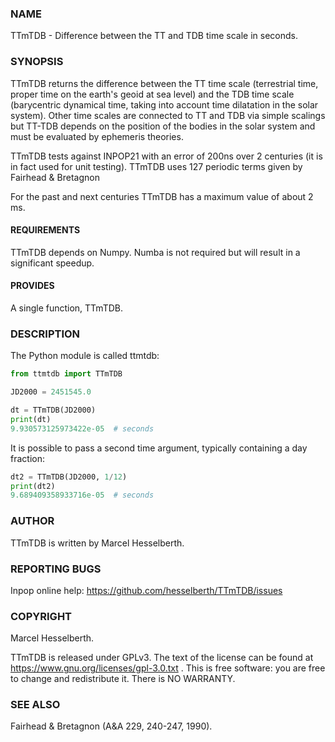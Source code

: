 ### NAME
TTmTDB - Difference between the TT and TDB time scale in seconds.

### SYNOPSIS
TTmTDB returns the difference between the TT time scale (terrestrial time, proper time on the earth's geoid at sea level) and the TDB time scale (barycentric dynamical time, taking into account time dilatation in the solar system). Other time scales are connected to TT and TDB via simple scalings but TT-TDB depends on the position of the bodies in the solar system and must be evaluated by ephemeris theories.

TTmTDB tests against INPOP21 with an error of 200ns over 2 centuries (it is in fact used for unit testing). TTmTDB uses 127 periodic terms given by Fairhead & Bretagnon 

For the past and next centuries TTmTDB has a maximum value of about 2 ms.

#### REQUIREMENTS
TTmTDB depends on Numpy. Numba is not required but will result in a significant speedup.

#### PROVIDES
A single function, TTmTDB.

### DESCRIPTION
The Python module is called ttmtdb:

```python
from ttmtdb import TTmTDB

JD2000 = 2451545.0

dt = TTmTDB(JD2000)
print(dt)
9.930573125973422e-05  # seconds
```
It is possible to pass a second time argument, typically containing a day fraction:

```python
dt2 = TTmTDB(JD2000, 1/12)
print(dt2)
9.689409358933716e-05  # seconds
```

### AUTHOR
TTmTDB is written by Marcel Hesselberth.

### REPORTING BUGS
Inpop online help: https://github.com/hesselberth/TTmTDB/issues

### COPYRIGHT
Marcel Hesselberth.

TTmTDB is released under GPLv3. The text of the license can be found at https://www.gnu.org/licenses/gpl-3.0.txt .
This is free software: you are free to change and redistribute it. There is NO WARRANTY.

### SEE ALSO
Fairhead & Bretagnon (A&A 229, 240-247, 1990).
